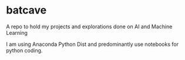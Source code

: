 # batcave
A repo to hold my projects and explorations done on AI and Machine Learning

I am using Anaconda Python Dist and predominantly use notebooks for python coding.

